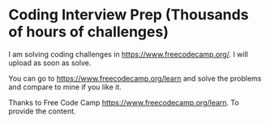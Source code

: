 # Coding Interview Prep (Thousands of hours of challenges)

I am solving coding challenges in https://www.freecodecamp.org/. I will upload as soon as solve. 

You can go to https://www.freecodecamp.org/learn and solve the problems and compare to mine if you like it.


Thanks to Free Code Camp https://www.freecodecamp.org/learn. To provide the content. 
